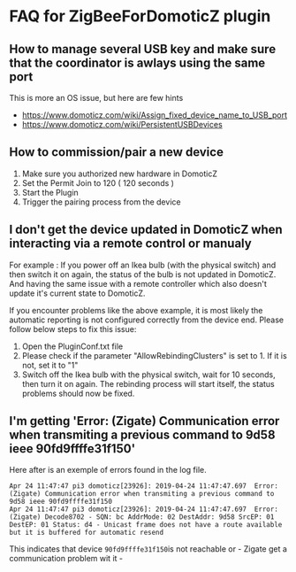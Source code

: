 # FAQ for ZigBeeForDomoticZ plugin

## How to manage several USB key and make sure that the coordinator is awlays using the same port

This is more an OS issue, but here are few hints
* https://www.domoticz.com/wiki/Assign_fixed_device_name_to_USB_port
* https://www.domoticz.com/wiki/PersistentUSBDevices

## How to commission/pair a new device

1. Make sure you authorized new hardware in DomoticZ
1. Set the Permit Join to 120 ( 120 seconds )
1. Start the Plugin
1. Trigger the pairing process from the device

## I don't get the device updated in DomoticZ when interacting via a remote control or manualy

For example : If you power off an Ikea bulb (with the physical switch) and then switch it on again, the status of the bulb is not updated in DomoticZ. And having the same issue with a remote controller which also doesn't update it's current state to DomoticZ.

If you encounter problems like the above example, it is most likely the automatic reporting is not configured correctly from the device end. Please follow below steps to fix this issue:

1. Open the PluginConf.txt file
1. Please check if the parameter "AllowRebindingClusters" is set to 1.
    If it is not, set it to "1"
1. Switch off the Ikea bulb with the physical switch, wait for 10 seconds, then turn it on again.
The rebinding process will start itself, the status problems should now be fixed.

## I'm getting 'Error: (Zigate) Communication error when transmiting a previous command to 9d58 ieee 90fd9ffffe31f150'

Here after is an exemple of errors found in the log file.
```
Apr 24 11:47:47 pi3 domoticz[23926]: 2019-04-24 11:47:47.697  Error: (Zigate) Communication error when transmiting a previous command to 9d58 ieee 90fd9ffffe31f150
Apr 24 11:47:47 pi3 domoticz[23926]: 2019-04-24 11:47:47.697  Error: (Zigate) Decode8702 - SQN: bc AddrMode: 02 DestAddr: 9d58 SrcEP: 01 DestEP: 01 Status: d4 - Unicast frame does not have a route available but it is buffered for automatic resend

```

This indicates that device ```90fd9ffffe31f150```is not reachable or - Zigate get a communication problem wit it -
